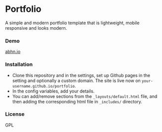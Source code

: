 # Portfolio

A simple and modern portfolio template that is lightweight, mobile responsive and looks modern. 

### Demo
[abhn.io](https://abhn.io)

### Installation
- Clone this repository and in the settings, set up Github pages in the setting and optionally a custom domain. The site is live now on `your-username.github.io/portfolio`.
- In the config variables, add your details.
- You can add/remove sections from the `_layouts/default.html` file, and then adding the corresponding html file in `_includes/` directory.

### License
GPL